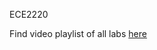 ECE2220

Find video playlist of all labs [here](https://www.youtube.com/watch?v=MkvnIeJDoMo&list=PL25XFi5JMg378e_yVpbTlfzEJrUcrogA_)